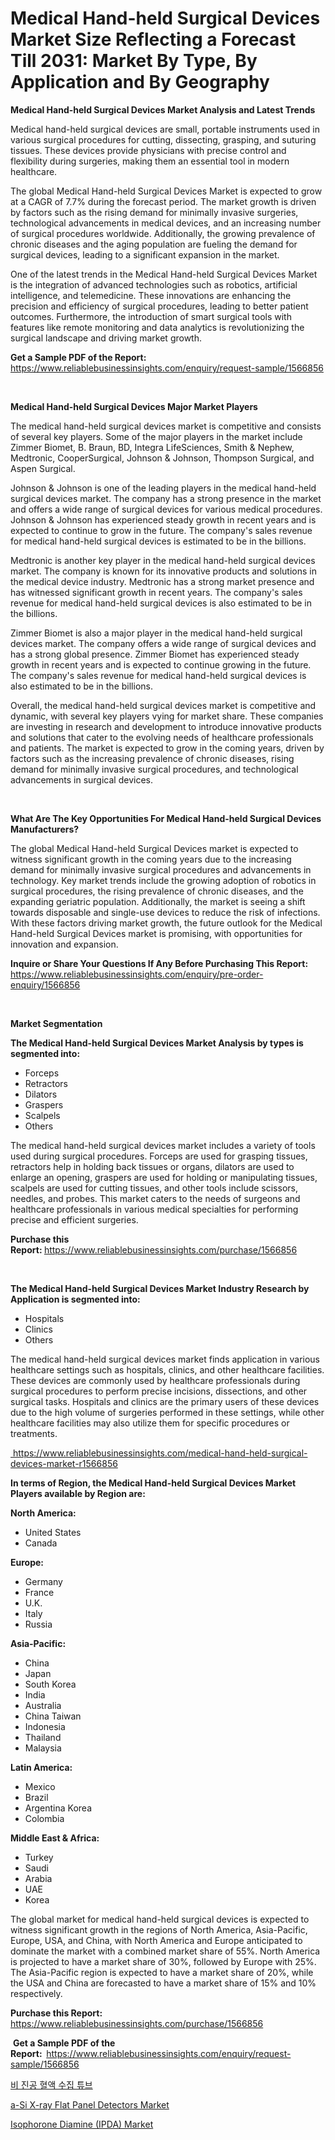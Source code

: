 <p><h1>Medical Hand-held Surgical Devices Market Size Reflecting a Forecast Till 2031: Market By Type, By Application and By Geography</h1></p><p><strong>Medical Hand-held Surgical Devices Market Analysis and Latest Trends</strong></p>
<p><p>Medical hand-held surgical devices are small, portable instruments used in various surgical procedures for cutting, dissecting, grasping, and suturing tissues. These devices provide physicians with precise control and flexibility during surgeries, making them an essential tool in modern healthcare.</p><p>The global Medical Hand-held Surgical Devices Market is expected to grow at a CAGR of 7.7% during the forecast period. The market growth is driven by factors such as the rising demand for minimally invasive surgeries, technological advancements in medical devices, and an increasing number of surgical procedures worldwide. Additionally, the growing prevalence of chronic diseases and the aging population are fueling the demand for surgical devices, leading to a significant expansion in the market.</p><p>One of the latest trends in the Medical Hand-held Surgical Devices Market is the integration of advanced technologies such as robotics, artificial intelligence, and telemedicine. These innovations are enhancing the precision and efficiency of surgical procedures, leading to better patient outcomes. Furthermore, the introduction of smart surgical tools with features like remote monitoring and data analytics is revolutionizing the surgical landscape and driving market growth.</p></p>
<p><strong>Get a Sample PDF of the Report:&nbsp;</strong> <a href="https://www.reliablebusinessinsights.com/enquiry/request-sample/1566856">https://www.reliablebusinessinsights.com/enquiry/request-sample/1566856</a></p>
<p>&nbsp;</p>
<p><strong>Medical Hand-held Surgical Devices Major Market Players</strong></p>
<p><p>The medical hand-held surgical devices market is competitive and consists of several key players. Some of the major players in the market include Zimmer Biomet, B. Braun, BD, Integra LifeSciences, Smith & Nephew, Medtronic, CooperSurgical, Johnson & Johnson, Thompson Surgical, and Aspen Surgical.</p><p>Johnson & Johnson is one of the leading players in the medical hand-held surgical devices market. The company has a strong presence in the market and offers a wide range of surgical devices for various medical procedures. Johnson & Johnson has experienced steady growth in recent years and is expected to continue to grow in the future. The company's sales revenue for medical hand-held surgical devices is estimated to be in the billions.</p><p>Medtronic is another key player in the medical hand-held surgical devices market. The company is known for its innovative products and solutions in the medical device industry. Medtronic has a strong market presence and has witnessed significant growth in recent years. The company's sales revenue for medical hand-held surgical devices is also estimated to be in the billions.</p><p>Zimmer Biomet is also a major player in the medical hand-held surgical devices market. The company offers a wide range of surgical devices and has a strong global presence. Zimmer Biomet has experienced steady growth in recent years and is expected to continue growing in the future. The company's sales revenue for medical hand-held surgical devices is also estimated to be in the billions.</p><p>Overall, the medical hand-held surgical devices market is competitive and dynamic, with several key players vying for market share. These companies are investing in research and development to introduce innovative products and solutions that cater to the evolving needs of healthcare professionals and patients. The market is expected to grow in the coming years, driven by factors such as the increasing prevalence of chronic diseases, rising demand for minimally invasive surgical procedures, and technological advancements in surgical devices.</p></p>
<p>&nbsp;</p>
<p><strong>What Are The Key Opportunities For Medical Hand-held Surgical Devices Manufacturers?</strong></p>
<p><p>The global Medical Hand-held Surgical Devices market is expected to witness significant growth in the coming years due to the increasing demand for minimally invasive surgical procedures and advancements in technology. Key market trends include the growing adoption of robotics in surgical procedures, the rising prevalence of chronic diseases, and the expanding geriatric population. Additionally, the market is seeing a shift towards disposable and single-use devices to reduce the risk of infections. With these factors driving market growth, the future outlook for the Medical Hand-held Surgical Devices market is promising, with opportunities for innovation and expansion.</p></p>
<p><strong>Inquire or Share Your Questions If Any Before Purchasing This Report:</strong> <a href="https://www.reliablebusinessinsights.com/enquiry/pre-order-enquiry/1566856">https://www.reliablebusinessinsights.com/enquiry/pre-order-enquiry/1566856</a></p>
<p>&nbsp;</p>
<p><strong>Market Segmentation</strong></p>
<p><strong>The Medical Hand-held Surgical Devices Market Analysis by types is segmented into:</strong></p>
<p><ul><li>Forceps</li><li>Retractors</li><li>Dilators</li><li>Graspers</li><li>Scalpels</li><li>Others</li></ul></p>
<p><p>The medical hand-held surgical devices market includes a variety of tools used during surgical procedures. Forceps are used for grasping tissues, retractors help in holding back tissues or organs, dilators are used to enlarge an opening, graspers are used for holding or manipulating tissues, scalpels are used for cutting tissues, and other tools include scissors, needles, and probes. This market caters to the needs of surgeons and healthcare professionals in various medical specialties for performing precise and efficient surgeries.</p></p>
<p><strong>Purchase this Report:&nbsp;</strong><a href="https://www.reliablebusinessinsights.com/purchase/1566856">https://www.reliablebusinessinsights.com/purchase/1566856</a></p>
<p>&nbsp;</p>
<p><strong>The Medical Hand-held Surgical Devices Market Industry Research by Application is segmented into:</strong></p>
<p><ul><li>Hospitals</li><li>Clinics</li><li>Others</li></ul></p>
<p><p>The medical hand-held surgical devices market finds application in various healthcare settings such as hospitals, clinics, and other healthcare facilities. These devices are commonly used by healthcare professionals during surgical procedures to perform precise incisions, dissections, and other surgical tasks. Hospitals and clinics are the primary users of these devices due to the high volume of surgeries performed in these settings, while other healthcare facilities may also utilize them for specific procedures or treatments.</p></p>
<p><a href="https://www.reliablebusinessinsights.com/medical-hand-held-surgical-devices-market-r1566856">&nbsp;https://www.reliablebusinessinsights.com/medical-hand-held-surgical-devices-market-r1566856</a></p>
<p><strong>In terms of Region, the Medical Hand-held Surgical Devices Market Players available by Region are:</strong></p>
<p>
    <p> <strong> North America: </strong>
        <ul>
            <li>United States</li>
            <li>Canada</li>
        </ul>
        </p> 
    <p> <strong> Europe: </strong>
        <ul>
            <li>Germany</li>
            <li>France</li>
            <li>U.K.</li>
            <li>Italy</li>
            <li>Russia</li>
        </ul>
        </p> 
    <p> <strong> Asia-Pacific: </strong>
        <ul>
            <li>China</li>
            <li>Japan</li>
            <li>South Korea</li>
            <li>India</li>
            <li>Australia</li>
            <li>China Taiwan</li>
            <li>Indonesia</li>
            <li>Thailand</li>
            <li>Malaysia</li>
        </ul>
        </p> 
    <p> <strong> Latin America: </strong>
        <ul>
            <li>Mexico</li>
            <li>Brazil</li>
            <li>Argentina Korea</li>
            <li>Colombia</li>
        </ul>
        </p> 
    <p> <strong> Middle East & Africa: </strong>
        <ul>
            <li>Turkey</li>
            <li>Saudi</li>
            <li>Arabia</li>
            <li>UAE</li>
            <li>Korea</li>
        </ul>
    </p>
    </p>
<p><p>The global market for medical hand-held surgical devices is expected to witness significant growth in the regions of North America, Asia-Pacific, Europe, USA, and China, with North America and Europe anticipated to dominate the market with a combined market share of 55%. North America is projected to have a market share of 30%, followed by Europe with 25%. The Asia-Pacific region is expected to have a market share of 20%, while the USA and China are forecasted to have a market share of 15% and 10% respectively.</p></p>
<p><strong>Purchase this Report: </strong><a href="https://www.reliablebusinessinsights.com/purchase/1566856">https://www.reliablebusinessinsights.com/purchase/1566856</a></p>
<p>&nbsp;<strong>Get a Sample PDF of the Report:&nbsp;&nbsp;</strong><a href="https://www.reliablebusinessinsights.com/enquiry/request-sample/1566856">https://www.reliablebusinessinsights.com/enquiry/request-sample/1566856</a></p>
<p><strong></strong></p>
<p><p><a href="https://github.com/lkwggful07722/Market-Research-Report-List-3/blob/main/5874989126293.md">비 진공 혈액 수집 튜브</a></p><p><a href="https://github.com/kopirendilala/Market-Research-Report-List-1/blob/main/a-si-x-ray-flat-panel-detectors-market.md">a-Si X-ray Flat Panel Detectors Market</a></p><p><a href="https://github.com/oggzzdkk92/Market-Research-Report-List-1/blob/main/isophorone-diamine-ipda-market.md">Isophorone Diamine (IPDA) Market</a></p></p>